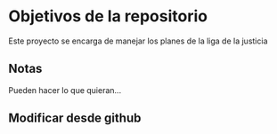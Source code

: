 # Objetivos de la repositorio

Este proyecto se encarga de manejar los planes de la liga de la justicia


## Notas
Pueden hacer lo que quieran...

## Modificar desde github
